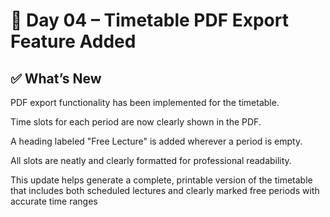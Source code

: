 # 📅 Day 04 – Timetable PDF Export Feature Added
## ✅ What’s New
PDF export functionality has been implemented for the timetable.

Time slots for each period are now clearly shown in the PDF.

A heading labeled "Free Lecture" is added wherever a period is empty.

All slots are neatly and clearly formatted for professional readability.

This update helps generate a complete, printable version of the timetable that includes both scheduled lectures and clearly marked free periods with accurate time ranges
